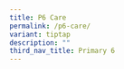 ```yaml
---
title: P6 Care
permalink: /p6-care/
variant: tiptap
description: ""
third_nav_title: Primary 6
---
```

